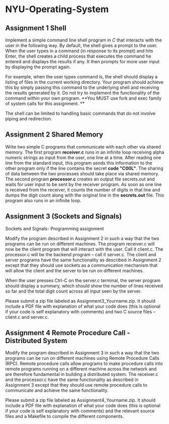 # NYU-Operating-System
## Assignment 1 Shell

Implement a simple command line shell program in *C* that interacts with the user in the following way. By default, the shell gives a prompt to the user. When the user types in a command (in response to its prompt) and hits Enter, the shell creates a child process that executes the command he entered and displays the results if any. It then prompts for more user input by displaying the prompt again. 

For example, when the user types command ls, the shell should display a listing of files in the current working directory. Your program should achieve this by simply passing this command to the underlying shell and receiving the results generated by it. Do not try to implement the functionality of the command within your own program. **You MUST use fork and exec family of system calls for this assignment. **

The shell can be limited to handling basic commands that do not involve piping and redirection.

## Assignment 2 Shared Memory 

Write two simple C programs that communicate with each other via shared memory. The first program **receiver.c**  runs in an infinite loop receiving alpha numeric strings as input from the user, one line at a time. After reading one line from the standard input, this program sends this information to the other program only if the line contains the secret **code "C00L"**. The sharing of data between the two processes should take place via shared memory. The second program **processor.c** creates an output file secrets.out and waits for user input to be sent by the receiver program. As soon as one line is received from the receiver, it counts the number of digits in that line and dumps the digit count along with the original line in the **secrets.out** file. This program also runs in an infinite loop.

## Assignment 3 (Sockets and Signals)

Sockets and Signals- Programming assignment

Modify the program described in Assignment 2 in such a way that the two programs can be run on different machines. The program receiver.c will now be the client program that will interact with the user. Call it client.c. The processor.c will be the backend program – call it server.c. The client and server programs have the same functionality as described in Assignment 2 except that they should use sockets as a communication mechanism that will allow the client and the server to be run on different machines. 

When the user presses Ctrl-C on the server.c terminal, the server program should display a summary, which should show the number of lines received so far and the total digit count across all input seen by the server.

Please submit a zip file labeled as Assignment3_Yourname.zip. It should include a PDF file with explanation of what your code does (this is optional if your code is self explanatory with comments) and two C source files – client.c and server.c.


## Assignment 4 Remote Procedure Call - Distributed System

Modify the program described in Assignment 3 in such a way that the two programs can be run on different machines using Remote Procedure Calls (RPC). Remote procedure calls allow programs to make procedure calls into remote programs running on a different machine across the network and are therefore fundamental in building a distributed system. The  receiver.c and the processor.c have the same functionality as described in Assignment 3 except that they should use remote procedure calls to communicate and achieve the same functionality. 

Please submit a zip file labeled as Assignment4_Yourname.zip. It should include a PDF file with explanation of what your code does (this is optional if your code is self explanatory with comments) and the relevant source files and a Makefile to compile the different components.
